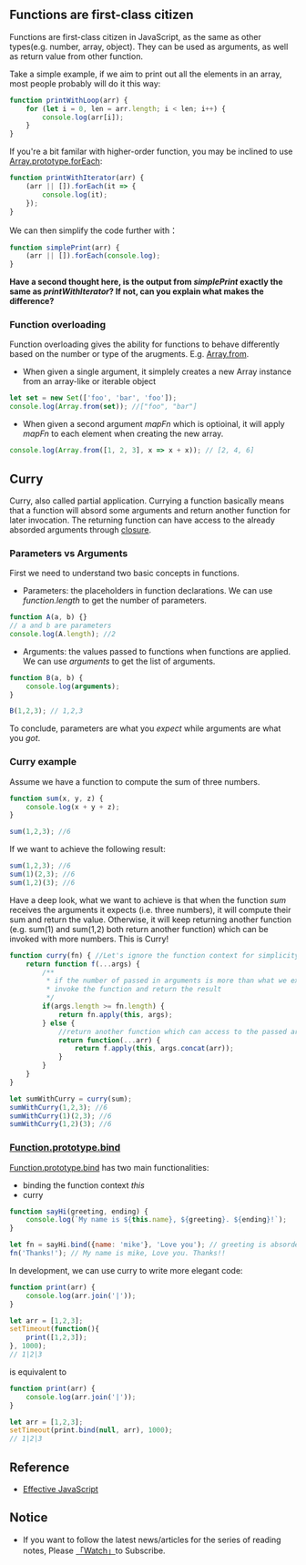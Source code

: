 ## Functions are first-class citizen 

Functions are first-class citizen in JavaScript, as the same as other types(e.g. number, array, object). They can be used as arguments, as well as return value from other function. 

Take a simple example, if we aim to print out all the elements in an array, most people probably will do it this way:

```javascript
function printWithLoop(arr) {
    for (let i = 0, len = arr.length; i < len; i++) {
        console.log(arr[i]);
    }
}
```

If you're a bit familar with higher-order function, you may be inclined to use [Array.prototype.forEach](https://developer.mozilla.org/en-US/docs/Web/JavaScript/Reference/Global_Objects/Array/forEach): 

```javascript
function printWithIterator(arr) {
    (arr || []).forEach(it => {
        console.log(it);
    });
}
```

We can then simplify the code further with：

```javascript
function simplePrint(arr) {
    (arr || []).forEach(console.log);
}
```

**Have a second thought here, is the output from *simplePrint* exactly the same as *printWithIterator*? If not, can you explain what makes the difference?**

### Function overloading

Function overloading gives the ability for functions to behave differently based on the number or type of the arugments. E.g. [Array.from](https://developer.mozilla.org/en-US/docs/Web/JavaScript/Reference/Global_Objects/Array/from).

* When given a single argument, it simplely creates a new Array instance from an array-like or iterable object

```javascript
let set = new Set(['foo', 'bar', 'foo']);
console.log(Array.from(set)); //["foo", "bar"]
```

* When given a second argument *mapFn* which is optioinal, it will apply *mapFn* to each element when creating the new array.

```javascript
console.log(Array.from([1, 2, 3], x => x + x)); // [2, 4, 6] 
```

## Curry

Curry, also called partial application. Currying a function basically means that a function will absord some arguments and return another function for later invocation. The returning function can have access to the already absorded arguments through [closure](https://developer.mozilla.org/en-US/docs/Web/JavaScript/Closures).


### Parameters vs Arguments

First we need to understand two basic concepts in functions. 

* Parameters: the placeholders in function declarations. We can use *function.length* to get the number of parameters.

```javascript
function A(a, b) {}
// a and b are parameters
console.log(A.length); //2
```

* Arguments: the values passed to functions when functions are applied. We can use *arguments* to get the list of arguments.

```javascript
function B(a, b) {
    console.log(arguments);
}

B(1,2,3); // 1,2,3
```

To conclude, parameters are what you *expect* while arguments are what you *got*.

### Curry example

Assume we have a function to compute the sum of three numbers.

```javascript
function sum(x, y, z) {
    console.log(x + y + z);
}

sum(1,2,3); //6
```

If we want to achieve the following result:

```javascript
sum(1,2,3); //6
sum(1)(2,3); //6
sum(1,2)(3); //6
```

Have a deep look, what we want to achieve is that when the function *sum* receives the arguments it expects (i.e. three numbers), it will compute their sum and return the value. Otherwise, it will keep returning another function (e.g. sum(1) and sum(1,2) both return another function) which can be invoked with more numbers. This is Curry!

```javascript
function curry(fn) { //Let's ignore the function context for simplicity
    return function f(...args) {
        /**
         * if the number of passed in arguments is more than what we expect
         * invoke the function and return the result
         */
        if(args.length >= fn.length) { 
            return fn.apply(this, args);
        } else {
            //return another function which can access to the passed arguments through closure
            return function(...arr) { 
                return f.apply(this, args.concat(arr));
            }
        }
    }
}

let sumWithCurry = curry(sum);
sumWithCurry(1,2,3); //6
sumWithCurry(1)(2,3); //6
sumWithCurry(1,2)(3); //6
```

### [Function.prototype.bind](https://developer.mozilla.org/en-US/docs/Web/JavaScript/Reference/Global_Objects/Function/bind)

[Function.prototype.bind](https://developer.mozilla.org/en-US/docs/Web/JavaScript/Reference/Global_Objects/Function/bind) has two main functionalities:

* binding the function context *this*
* curry

```javascript
function sayHi(greeting, ending) {
    console.log(`My name is ${this.name}, ${greeting}. ${ending}!`);
}

let fn = sayHi.bind({name: 'mike'}, 'Love you'); // greeting is absorded
fn('Thanks!'); // My name is mike, Love you. Thanks!!
```

In development, we can use curry to write more elegant code:

```javascript
function print(arr) {
    console.log(arr.join('|'));
}

let arr = [1,2,3];
setTimeout(function(){
    print([1,2,3]);
}, 1000);
// 1|2|3
```

is equivalent to

```javascript
function print(arr) {
    console.log(arr.join('|'));
}

let arr = [1,2,3];
setTimeout(print.bind(null, arr), 1000);
// 1|2|3
```

## Reference 

* [Effective JavaScript](https://www.amazon.com/Effective-JavaScript-Specific-Software-Development/dp/0321812182/ref=sr_1_3?s=books&ie=UTF8&qid=1521248523&sr=1-3&keywords=Effective+JavaScript)


## Notice

* If you want to follow the latest news/articles for the series of reading notes, Please [「Watch」](https://github.com/n0ruSh/the-art-of-reading)to Subscribe.
